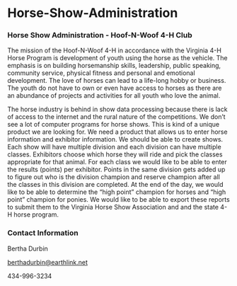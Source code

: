 # Horse-Show-Administration
### Horse Show Administration - Hoof-N-Woof 4-H Club

The mission of the Hoof-N-Woof 4-H in accordance with the Virginia 4-H Horse Program is development of youth using the horse as the vehicle.  The emphasis is on building horsemanship skills, leadership, public speaking, community service, physical fitness and personal and emotional development.  The love of horses can lead to a life-long hobby or business.  The youth do not have to own or even have access to horses as there are an abundance of projects and activities for all youth who love the animal.

The horse industry is behind in show data processing because there is lack of access to the internet and the rural nature of the competitions. We don’t see a lot of computer programs for horse shows. This is kind of a unique product we are looking for. We need a product that allows us to enter horse information and exhibitor information. We should be able to create shows. Each show will have multiple division and each division can have multiple classes. Exhibitors choose which horse they will ride and pick the classes appropriate for that animal. For each class we would like to be able to enter the results (points) per exhibitor. Points in the same division gets added up to figure out who is the division champion and reserve champion after all the classes in this division are completed. At the end of the day, we would like to be able to determine the “high point” champion for horses and “high point” champion for ponies. We would like to be able to export these reports to submit them to the Virginia Horse Show Association and and the state 4-H horse program.

### Contact Information

Bertha Durbin

berthadurbin@earthlink.net

434-996-3234
